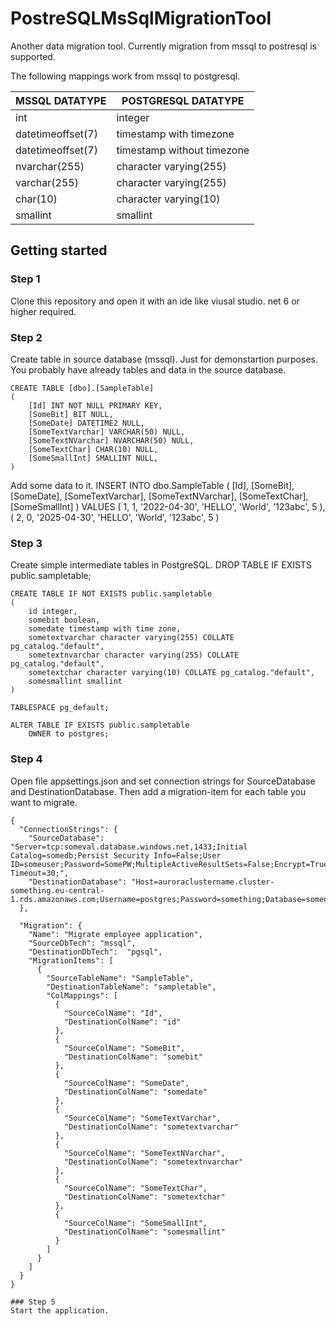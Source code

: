# PostreSQLMsSqlMigrationTool
Another data migration tool. Currently migration from mssql to postresql is supported.

The following mappings work from mssql to postgresql. 

|MSSQL DATATYPE|POSTGRESQL DATATYPE|
|--------------|-------------------|
|int|integer|
|datetimeoffset(7)|timestamp with timezone|
|datetimeoffset(7)|timestamp without timezone|
|nvarchar(255)|character varying(255)|
|varchar(255)|character varying(255)|
|char(10)|character varying(10)|
|smallint|smallint|


## Getting started

### Step 1
Clone this repository and open it with an ide like viusal studio. net 6 or higher required.

### Step 2
Create table in source database (mssql). Just for demonstartion purposes. You probably have already tables and data in the source database.

    CREATE TABLE [dbo].[SampleTable]
    (
	    [Id] INT NOT NULL PRIMARY KEY,
	    [SomeBit] BIT NULL, 
        [SomeDate] DATETIME2 NULL, 
        [SomeTextVarchar] VARCHAR(50) NULL, 
        [SomeTextNVarchar] NVARCHAR(50) NULL, 
        [SomeTextChar] CHAR(10) NULL, 
        [SomeSmallInt] SMALLINT NULL,	
    )

Add some data to it.
    INSERT INTO dbo.SampleTable
    (
        [Id],
	    [SomeBit], 
        [SomeDate], 
        [SomeTextVarchar], 
        [SomeTextNVarchar], 
        [SomeTextChar], 
        [SomeSmallInt]
    )
    VALUES 
    (
        1,
	    1, 
        '2022-04-30', 
        'HELLO', 
        'World', 
        '123abc', 
        5
    ),
    (
        2,
	    0, 
        '2025-04-30', 
        'HELLO', 
        'World', 
        '123abc', 
        5
    )
### Step 3 
Create simple intermediate tables in PostgreSQL.
    DROP TABLE IF EXISTS public.sampletable;

    CREATE TABLE IF NOT EXISTS public.sampletable
    (
        id integer,
        somebit boolean,
        somedate timestamp with time zone,
        sometextvarchar character varying(255) COLLATE pg_catalog."default",
        sometextnvarchar character varying(255) COLLATE pg_catalog."default",
        sometextchar character varying(10) COLLATE pg_catalog."default",
        somesmallint smallint
    )

    TABLESPACE pg_default;

    ALTER TABLE IF EXISTS public.sampletable
        OWNER to postgres;

### Step 4
Open file appsettings.json and set connection strings for SourceDatabase and DestinationDatabase. Then add a migration-item for each table you want to migrate.

    {
      "ConnectionStrings": {
        "SourceDatabase": "Server=tcp:someval.database.windows.net,1433;Initial Catalog=somedb;Persist Security Info=False;User ID=someuser;Password=SomePW;MultipleActiveResultSets=False;Encrypt=True;TrustServerCertificate=False;Connection Timeout=30;",
        "DestinationDatabase": "Host=auroraclustername.cluster-something.eu-central-1.rds.amazonaws.com;Username=postgres;Password=something;Database=somedb"
      },

      "Migration": {
        "Name": "Migrate employee application",
        "SourceDbTech": "mssql",
        "DestinationDbTech":  "pgsql",
        "MigrationItems": [
          {
            "SourceTableName": "SampleTable",
            "DestinationTableName": "sampletable",
            "ColMappings": [
              {
                "SourceColName": "Id",
                "DestinationColName": "id"
              },          
              {
                "SourceColName": "SomeBit",
                "DestinationColName": "somebit"
              },
              {
                "SourceColName": "SomeDate",
                "DestinationColName": "somedate"
              },
              {
                "SourceColName": "SomeTextVarchar",
                "DestinationColName": "sometextvarchar"
              },
              {
                "SourceColName": "SomeTextNVarchar",
                "DestinationColName": "sometextnvarchar"
              },
              {
                "SourceColName": "SomeTextChar",
                "DestinationColName": "sometextchar"
              },
              {
                "SourceColName": "SomeSmallInt",
                "DestinationColName": "somesmallint"
              }
            ]
          }
        ]
      }
    }

    ### Step 5
    Start the application.